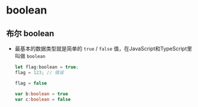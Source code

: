 # boolean

## 布尔 boolean

  - 最基本的数据类型就是简单的 `true` / `false` 值，在JavaScript和TypeScript里叫做 `boolean`

    ```javascript
    let flag:boolean = true;
    flag = 123; // 错误

    flag = false
    ```

    ```typescript
    var b:boolean = true
    var c:boolean = false
    ```

